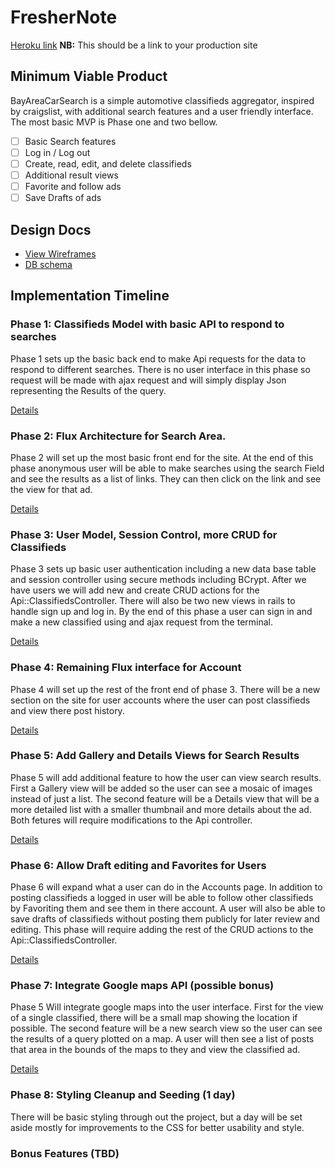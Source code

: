 # FresherNote

[Heroku link][heroku] **NB:** This should be a link to your production site

[heroku]: http://www.herokuapp.com

## Minimum Viable Product

BayAreaCarSearch is a simple automotive classifieds aggregator, inspired by
craigslist, with additional search features and a user friendly interface.
The most basic MVP is Phase one and two bellow.
<!-- This is a Markdown checklist. Use it to keep track of your progress! -->

- [ ] Basic Search features  
- [ ] Log in / Log out
- [ ] Create, read, edit, and delete classifieds
- [ ] Additional result views
- [ ] Favorite and follow ads
- [ ] Save Drafts of ads

## Design Docs
* [View Wireframes][view]
* [DB schema][schema]

[view]: ./docs/views.md
[schema]: ./docs/schema.md

## Implementation Timeline

### Phase 1: Classifieds Model with basic API to respond to searches

Phase 1 sets up the basic back end to make Api requests for the data to respond
to different searches. There is no user interface in this phase so request will
be made with ajax request and will simply display Json representing the Results
of the query.

[Details][phase-one]

### Phase 2: Flux Architecture for Search Area.

Phase 2 will set up the most basic front end for the site. At the end of this
phase anonymous user will be able to make searches using the search Field and
see the results as a list of links. They can then click on the link and see the
view for that ad.  

[Details][phase-two]

### Phase 3: User Model, Session Control, more CRUD for Classifieds

Phase 3 sets up basic user authentication including a new data base table and
session controller using secure methods including BCrypt. After we have users
we will add new and create CRUD actions for the Api::ClassifiedsController.
There will also be two new views in rails to handle sign up and log in. By the
end of this phase a user can sign in and make a new classified using and ajax
request from the terminal.  

[Details][phase-three]

### Phase 4: Remaining Flux interface for Account

Phase 4 will set up the rest of the front end of phase 3. There will be a new
section on the site for user accounts where the user can post classifieds and
view there post history.

[Details][phase-four]

### Phase 5: Add Gallery and Details Views for Search Results

Phase 5 will add additional feature to how the user can view search results.
First a Gallery view will be added so the user can see a mosaic of images
instead of just a list. The second feature will be a Details view that will be a
more detailed list with a smaller thumbnail and more details about the ad.
Both fetures will require modifications to the Api controller.

[Details][phase-five]

### Phase 6: Allow Draft editing and Favorites for Users

Phase 6 will expand what a user can do in the Accounts page. In addition to
posting classifieds a logged in user will be able to follow other classifieds by
Favoriting them and see them in there account. A user will also be able to
save drafts of classifieds without posting them publicly for later review and
editing. This phase will require adding the rest of the CRUD actions to the
Api::ClassifiedsController.

[Details][phase-six]

### Phase 7: Integrate Google maps API (possible bonus)

Phase 5 Will integrate google maps into the user interface. First for the view
of a single classified, there will be a small map showing the location if
possible. The second feature will be a new search view so the user can see the
results of a query plotted on a map. A user will then see a list of posts that
area in the bounds of the maps to they and view the classified ad.

[Details][phase-seven]


### Phase 8: Styling Cleanup and Seeding (1 day)

There will be basic styling through out the project, but a day will be set aside
mostly for improvements to the CSS for better usability and style.

### Bonus Features (TBD)

[phase-one]: ./docs/phases/phase1.md
[phase-two]: ./docs/phases/phase2.md
[phase-three]: ./docs/phases/phase3.md
[phase-four]: ./docs/phases/phase4.md
[phase-five]: ./docs/phases/phase5.md
[phase-six]: ./docs/phases/phase6.md
[phase-seven]: ./docs/phases/phase7.md
